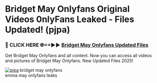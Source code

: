 # Bridget May Onlyfans Original Videos 0nlyFans Leaked - Files Updated! (pjpa)

<h3>🔴 CLICK HERE 🌐==►► <a href="https://tinyurl.com/2wckxsce" rel="nofollow">Bridget May Onlyfans Updated Files</a></h3>

Get Bridget May Onlyfans and all content. Now you can access all videos and pictures of Bridget May Onlyfans. New Updated Files 2025!

[![pjpa](https://i.imgur.com/AFduVYN.gif)](https://tinyurl.com/2wckxsce)
bridget may onlyfans<br>
emma may onlyfans leaks